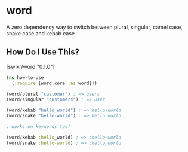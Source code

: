 # word

A zero dependency way to switch between plural, singular, camel case, snake case and kebab case

## How Do I Use This?

[swlkr/word "0.1.0"]

```clojure
(ns how-to-use
  (:require [word.core :as word]))

(word/plural "customer") ; => users
(word/singular "customers") ; => user

(word/kebab "hello_world") ; => hello-world
(word/snake "hello-world") ; => hello_world

; works on keywords too!

(word/kebab :hello_world) ; => :hello-world
(word/snake :hello-world) ; => :hello_world
```
